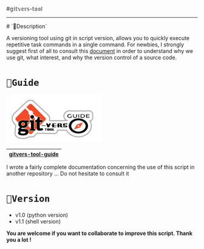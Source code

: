  
#𝕘𝕚𝕥𝕧𝕖𝕣𝕤-𝕥𝕠𝕠l

<hr>
# `📌Description`

A versioning tool using git in script version, allows you to quickly execute repetitive task commands in a single command. For newbies, I strongly suggest first of all to consult this [document](https://git-scm.com/book/en/v) in order to understand why we use git, what interest, and why the version control of a source code.

# `📌Guide`

<img src="./logo.png" width="250">

|[gitvers-tool-guide](https://github.com/RajaRakoto/gitvers-tool-guide)
|---|  

I wrote a fairly complete documentation concerning the use of this script in another repository ... Do not hesitate to consult it

# `📌Version`
- v1.0 (python version) 
- v1.1 (shell version)

**You are welcome if you want to collaborate to improve this script. Thank you a lot !**